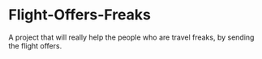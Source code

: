 # Flight-Offers-Freaks
A project that will really help the people who are travel freaks, by sending the flight offers.
